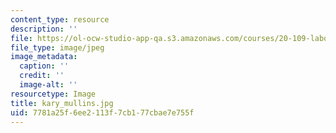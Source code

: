 ```yaml
---
content_type: resource
description: ''
file: https://ol-ocw-studio-app-qa.s3.amazonaws.com/courses/20-109-laboratory-fundamentals-in-biological-engineering-spring-2010/7781a25f6ee2113f7cb177cbae7e755f_kary_mullins.jpg
file_type: image/jpeg
image_metadata:
  caption: ''
  credit: ''
  image-alt: ''
resourcetype: Image
title: kary_mullins.jpg
uid: 7781a25f-6ee2-113f-7cb1-77cbae7e755f
---
```

